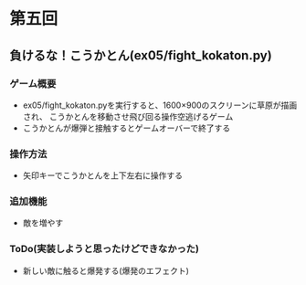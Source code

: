 # 第五回
## 負けるな！こうかとん(ex05/fight_kokaton.py)
### ゲーム概要
- ex05/fight_kokaton.pyを実行すると、1600×900のスクリーンに草原が描画され、
こうかとんを移動させ飛び回る操作空逃げるゲーム
- こうかとんが爆弾と接触するとゲームオーバーで終了する
### 操作方法
- 矢印キーでこうかとんを上下左右に操作する
### 追加機能
- 敵を増やす
### ToDo(実装しようと思ったけどできなかった)
- 新しい敵に触ると爆発する(爆発のエフェクト)